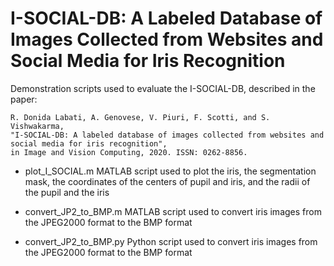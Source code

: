 # I-SOCIAL-DB: A Labeled Database of Images Collected from Websites and Social Media for Iris Recognition

Demonstration scripts used to evaluate the I-SOCIAL-DB, described in the paper:

    R. Donida Labati, A. Genovese, V. Piuri, F. Scotti, and S. Vishwakarma, 
    "I-SOCIAL-DB: A labeled database of images collected from websites and social media for iris recognition", 
    in Image and Vision Computing, 2020. ISSN: 0262-8856.

- plot_I_SOCIAL.m
  MATLAB script used to plot the iris, the segmentation mask, the coordinates of the centers of pupil and iris, and the radii of the pupil and the iris
  
- convert_JP2_to_BMP.m
  MATLAB script used to convert iris images from the JPEG2000 format to the BMP format
  
- convert_JP2_to_BMP.py
  Python script used to convert iris images from the JPEG2000 format to the BMP format
